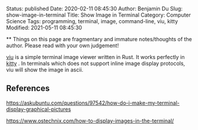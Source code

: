 Status: published
Date: 2020-02-11 08:45:30
Author: Benjamin Du
Slug: show-image-in-terminal
Title: Show Image in Terminal
Category: Computer Science
Tags: programming, terminal, image, command-line, viu, kitty
Modified: 2021-05-11 08:45:30

**
Things on this page are fragmentary and immature notes/thoughts of the author.
Please read with your own judgement!

[viu](https://github.com/atanunq/viu)
is a simple terminal image viewer written in Rust.
It works perfectly in 
[kitty](https://github.com/kovidgoyal/kitty)
.
In terminals which does not support inline image display protocols,
viu will show the image in ascii.


## References

https://askubuntu.com/questions/97542/how-do-i-make-my-terminal-display-graphical-pictures

https://www.ostechnix.com/how-to-display-images-in-the-terminal/
